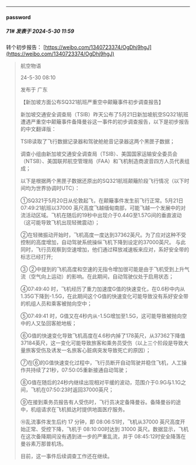 ﻿
*****

####  password  
##### 71#       发表于 2024-5-30 11:59

转个初步报告：
[https://weibo.com/1340723374/OgDhj9hgJ](https://weibo.com/1340723374/OgDhj9hgJ)
 <blockquote>航空物语

24-5-30 08:10

发布于 广东

【新加坡方面公布SQ321航班严重空中颠簸事件初步调查报告】

新加坡交通安全调查局（TSIB）昨天公布了5月21日新加坡航空SQ321航班遭遇严重空中颠簸事件备降曼谷这一事件的初步调查报告，以下是初步报告的中文翻译版：

TSIB读取了飞行数据记录器和驾驶舱舱音记录器这两个黑匣子数据；

调查小组由新加坡交通安全调查局（TSIB）、美国国家运输安全委员会（NTSB）、美国联邦航空管理局（FAA）和飞机制造商波音四方人员代表组成；

以下是根据两个黑匣子数据还原出的SQ321航班颠簸阶段飞行情况（以下时间均为世界协调时UTC）：

①SQ321于5月20日从伦敦起飞，在颠簸事件发生前飞行正常。5月21日07:49:21航班以37000 英尺高度飞越缅甸南部，可能飞越一个发展中的对流活动区域。飞机在随后的19秒中出现介于0.44G至1.57G间的垂直波动（这可能导致飞机出现轻微震动）；

②在轻微振动开始时，飞机高度一度达到37362英尺。为了应对这种不受控制的高度增加，自动驾驶系统操纵飞机下降到设定的37000英尺。 与此同时，飞行员观察到空速增加，他们通过释放减速板来应对，系好安全带的标志已经打开;

③ ②中提到的飞机高度和空速的无指令增加很可能是由于飞机受到上升气流（空气向上运动）的影响。在此期间，自动驾驶仪处于启用状态；

④07:49:40 时，飞机经历了重力加速度G值的快速变化，在0.6秒中内从1.35G下降到-1.5G，在此期间这个G值的快速变化可能导致没有系好安全带的机组人员和乘客被抛向空中；

⑤07:49:41 时，G值又在4秒内从-1.5G增加至1.5G，这可能导致被抛向空中的人又坠回客舱地板；

⑥G值的快速变化导致飞机高度在4.6秒内掉了178英尺，从37362下降值37184英尺，这一变化可能导致旅客和乘务员受伤（以上三个阶段是导致大量旅客受伤及诱发一名旅客心脏病突发导致死亡的原因）；

⑦在⑥的G值快速变化过程中，飞行员断开自动驾驶并稳住飞机，人工操作共持续了21秒，07:50:05重新接通自动驾驶；

⑧G值在随后的24秒内继续出现相对平缓的波动，范围介于0.9G与1.1G之间，飞机在07:50:23时返回37000英尺；

⑨在接到乘务员报告有人受伤时，飞行员决定备降曼谷。备降曼谷的途中，机组请求在飞机抵达时提供地面医疗服务。

⑩乱流事件发生后约 17 分钟，即 08:06:51时，飞机从37000 英尺高度开始正常、受控下降，飞机于 08:10:00时达到 31000 英尺。数据显示，飞机在这次备降期间没有遇到进一步的严重乱流，并于 08:45:12时安全降落在曼谷素万那普机场。

目前，这一事件后续调查工作还在继续。</blockquote>

